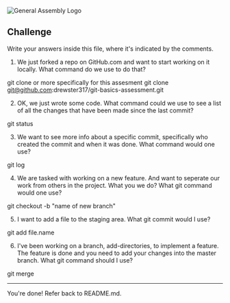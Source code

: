 ![General Assembly Logo](http://i.imgur.com/ke8USTq.png)

## Challenge

Write your answers inside this file, where it's indicated by the comments.

1. We just forked a repo on GitHub.com and want to start working on it locally. What command do we use to do that?

git clone or more specifically for this assesment git clone git@github.com:drewster317/git-basics-assessment.git

2. OK, we just wrote some code. What command could we use to see a list of all the changes that have been made since the last commit?

git status


3. We want to see more info about a specific commit, specifically who created the commit and when it was done. What command would one use?

git log

4. We are tasked with working on a new feature. And want to seperate our work from others in the project. What you we do? What git command would one use?

git checkout -b "name of new branch"


5. I want to add a file to the staging area. What git commit would I use?

git add file.name


6. I've been working on a branch, add-directories, to implement a feature. The feature is done and you need to add your changes into the master branch. What git command should I use?

git merge


<hr>

You're done! Refer back to README.md.
